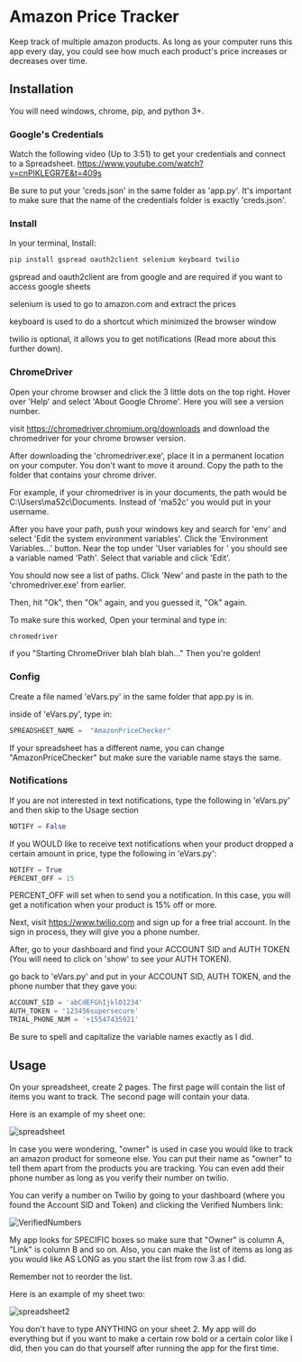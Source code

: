 # Amazon Price Tracker

Keep track of multiple amazon products. As long as your computer runs this app every day, you could see how much each product's price increases or decreases over time.

## Installation

You will need windows, chrome, pip, and python 3+.

### Google's Credentials
Watch the following video (Up to 3:51) to get your credentials and connect to a Spreadsheet. https://www.youtube.com/watch?v=cnPlKLEGR7E&t=409s

Be sure to put your 'creds.json' in the same folder as 'app.py'. It's important to make sure that the name of the credentials folder is exactly 'creds.json'.

### Install
In your terminal, Install:
```bash
pip install gspread oauth2client selenium keyboard twilio
```
gspread and oauth2client are from google and are required if you want to access google sheets

selenium is used to go to amazon.com and extract the prices

keyboard is used to do a shortcut which minimized the browser window

twilio is optional, it allows you to get notifications (Read more about this further down).

### ChromeDriver
Open your chrome browser and click the 3 little dots on the top right. Hover over 'Help' and select 'About Google Chrome'. Here you will see a version number. 

visit https://chromedriver.chromium.org/downloads and download the chromedriver for your chrome browser version.

After downloading the 'chromedriver.exe', place it in a permanent location on your computer. You don't want to move it around. Copy the path to the folder that contains your chrome driver.

For example, if your chromedriver is in your documents, the path would be C:\Users\ma52c\Documents. Instead of 'ma52c' you would put in your username.

After you have your path, push your windows key and search for 'env' and select 'Edit the system environment variables'. Click the 'Environment Variables...' button. Near the top under 'User variables for <Your Username>' you should see a variable named 'Path'. Select that variable and click 'Edit'.

You should now see a list of paths. Click 'New' and paste in the path to the 'chromedriver.exe' from earlier.

Then, hit "Ok", then "Ok" again, and you guessed it, "Ok" again.

To make sure this worked, Open your terminal and type in:
```bash
chromedriver
```

if you "Starting ChromeDriver blah blah blah..." Then you're golden!

### Config
Create a file named 'eVars.py' in the same folder that app.py is in.

inside of 'eVars.py', type in:
```python
SPREADSHEET_NAME =  "AmazonPriceChecker"
```
If your spreadsheet has a different name, you can change "AmazonPriceChecker" but make sure the variable name stays the same.

### Notifications
If you are not interested in text notifications, type the following in 'eVars.py' and then skip to the Usage section
```python
NOTIFY = False
```

If you WOULD like to receive text notifications when your product dropped a certain amount in price, type the following in 'eVars.py':
```python
NOTIFY = True
PERCENT_OFF = 15
```
PERCENT_OFF will set when to send you a notification. In this case, you will get a notification when your product is 15% off or more.

Next, visit https://www.twilio.com and sign up for a free trial account. In the sign in process, they will give you a phone number.

After, go to your dashboard and find your ACCOUNT SID and AUTH TOKEN (You will need to click on 'show' to see your AUTH TOKEN). 

go back to 'eVars.py' and put in your ACCOUNT SID, AUTH TOKEN, and the phone number that they gave you:
```python
ACCOUNT_SID = 'abCdEFGhIjklO1234'
AUTH_TOKEN = '123456supersecure'
TRIAL_PHONE_NUM = '+15547435921'
```
Be sure to spell and capitalize the variable names exactly as I did.

## Usage
On your spreadsheet, create 2 pages. The first page will contain the list of items you want to track. The second page will contain your data.

Here is an example of my sheet one:

![spreadsheet](https://user-images.githubusercontent.com/47621785/63652077-2889c600-c711-11e9-88da-13c62039d77d.png)

In case you were wondering, "owner" is used in case you would like to track an amazon product for someone else. You can put their name as "owner" to tell them apart from the products you are tracking. You can even add their phone number as long as you verify their number on twilio.

You can verify a number on Twilio by going to your dashboard (where you found the Account SID and Token) and clicking the Verified Numbers link:

![VerifiedNumbers](https://user-images.githubusercontent.com/47621785/63652133-bf568280-c711-11e9-96b2-b54e1b4ca304.png)

My app looks for SPECIFIC boxes so make sure that "Owner" is column A, "Link" is column B and so on. Also, you can make the list of items as long as you would like AS LONG as you start the list from row 3 as I did.

Remember not to reorder the list.

Here is an example of my sheet two:

![spreadsheet2](https://user-images.githubusercontent.com/47621785/63652126-afd73980-c711-11e9-9fd5-045b83d8cf8e.png)

You don't have to type ANYTHING on your sheet 2. My app will do everything but if you want to make a certain row bold or a certain color like I did, then you can do that yourself after running the app for the first time.









